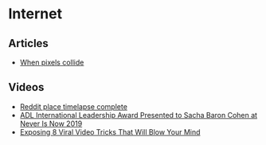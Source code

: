 # Internet

## Articles

- [When pixels collide](http://sudoscript.com/reddit-place/)

## Videos

- [Reddit place timelapse complete](https://www.youtube.com/watch?v=RCAsY8kjE3w)
- [ADL International Leadership Award Presented to Sacha Baron Cohen at Never Is Now 2019](https://www.youtube.com/watch?v=ymaWq5yZIYM)
- [Exposing 8 Viral Video Tricks That Will Blow Your Mind](https://www.youtube.com/watch?v=bfpjlxgJMMc)
